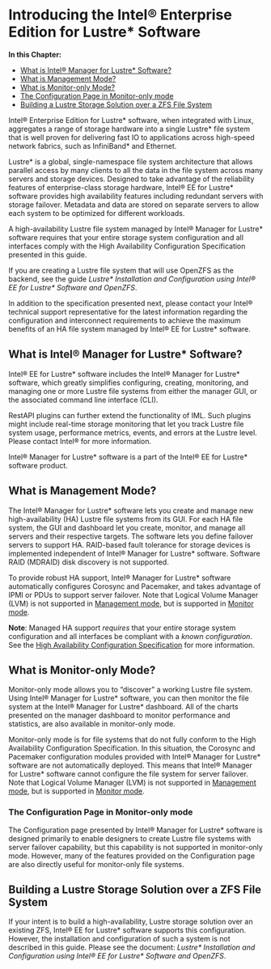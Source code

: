 # Introducing the Intel® Enterprise Edition for Lustre\* Software

**In this Chapter:**

- [What is Intel® Manager for Lustre\* Software?](#what-is-intel-manager-for-lustre-software)
- [What is Management Mode?](#what-is-management-mode)
- [What is Monitor-only Mode?](#what-is-monitor-only-mode)
- [The Configuration Page in Monitor-only mode](#the-configuration-page-in-monitor-only-mode)
- [Building a Lustre Storage Solution over a ZFS File System](#building-a-lustre-storage-solution-over-a-zfs-file-system)

Intel® Enterprise Edition for Lustre\* software, when integrated with
Linux, aggregates a range of storage hardware into a single Lustre\*
file system that is well proven for delivering fast IO to applications
across high-speed network fabrics, such as InfiniBand\* and Ethernet.

Lustre\* is a global, single-namespace file system architecture that
allows parallel access by many clients to all the data in the file
system across many servers and storage devices. Designed to take
advantage of the reliability features of enterprise-class storage
hardware, Intel® EE for Lustre\* software provides high availability
features including redundant servers with storage failover. Metadata and
data are stored on separate servers to allow each system to be optimized
for different workloads.

A high-availability Lustre file system managed by Intel® Manager for
Lustre\* software requires that your entire storage system configuration
and all interfaces comply with the High Availability Configuration
Specification presented in this guide.

If you are creating a Lustre file system that will use OpenZFS as the
backend, see the guide *Lustre\* Installation and Configuration using
Intel® EE for Lustre\* Software and OpenZFS*.

In addition to the specification presented next, please contact your
Intel® technical support representative for the latest information
regarding the configuration and interconnect requirements to achieve the
maximum benefits of an HA file system managed by Intel® EE for
Lustre\* software.

What is Intel® Manager for Lustre\* Software?
-----------------------------------------------

Intel® EE for Lustre\* software includes the Intel® Manager for
Lustre\* software, which greatly simplifies configuring, creating,
monitoring, and managing one or more Lustre file systems from either the
manager GUI, or the associated command line interface (CLI).

RestAPI plugins can further extend the functionality of IML. Such
plugins might include real-time storage monitoring that let you track
Lustre file system usage, performance metrics, events, and errors at the
Lustre level. Please contact Intel® for more information.

Intel® Manager for Lustre\* software is a part of the Intel® EE for
Lustre\* software product.

What is Management Mode?
------------------------

The Intel® Manager for Lustre\* software lets you create and manage
new high-availability (HA) Lustre file systems from its GUI. For each HA
file system, the GUI and dashboard let you create, monitor, and manage
all servers and their respective targets. The software lets you define
failover servers to support HA. RAID-based fault tolerance for storage
devices is implemented independent of Intel® Manager for Lustre\*
software. Software RAID (MDRAID) disk discovery is not supported.

To provide robust HA support, Intel® Manager for Lustre\* software
automatically configures Corosync and Pacemaker, and takes advantage of
IPMI or PDUs to support server failover. Note that Logical Volume
Manager (LVM) is not supported in [Management
mode](#what-is-management-mode), but is supported in [Monitor
mode](#what-is-monitor-only-mode).

**Note**: Managed HA support *requires* that your entire storage system
configuration and all interfaces be compliant with a *known
configuration*. See the [High Availability Configuration
Specification](ig_ch_03_building.md) for more information.

What is Monitor-only Mode?
--------------------------

Monitor-only mode allows you to “discover” a working Lustre file system.
Using Intel® Manager for Lustre\* software, you can then monitor the
file system at the Intel® Manager for Lustre\* dashboard. All of the
charts presented on the manager dashboard to monitor performance and
statistics, are also available in monitor-only mode.

Monitor-only mode is for file systems that do not fully conform to the
High Availability Configuration Specification. In this situation, the
Corosync and Pacemaker configuration modules provided with Intel®
Manager for Lustre\* software are not automatically deployed. This means
that Intel® Manager for Lustre\* software cannot configure the file
system for server failover. Note that Logical Volume Manager (LVM) is
not supported in [Management mode](#what-is-management-mode), but is
supported in [Monitor mode](#what-is-monitor-only-mode).

### The Configuration Page in Monitor-only mode

The Configuration page presented by Intel® Manager for Lustre\*
software is designed primarily to enable designers to create Lustre file
systems with server failover capability, but this capability is not
supported in monitor-only mode. However, many of the features provided
on the Configuration page are also directly useful for monitor-only file
systems.

Building a Lustre Storage Solution over a ZFS File System
---------------------------------------------------------

If your intent is to build a high-availability, Lustre storage solution
over an existing ZFS, Intel® EE for Lustre\* software supports this
configuration. However, the installation and configuration of such a
system is not described in this guide. Please see the document:
*Lustre\* Installation and Configuration using Intel® EE for Lustre\*
Software and OpenZFS*.
